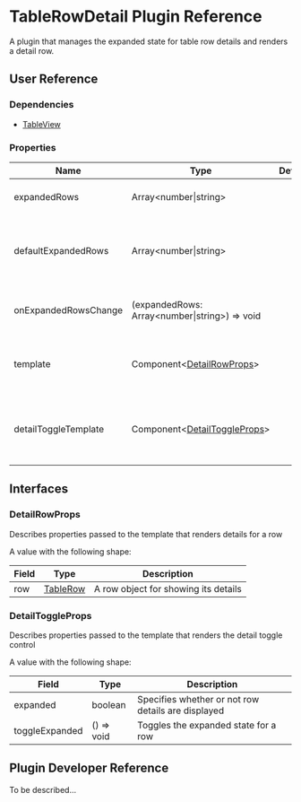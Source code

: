 # TableRowDetail Plugin Reference

A plugin that manages the expanded state for table row details and renders a detail row.

## User Reference

### Dependencies

- [TableView](table-view.md)

### Properties

Name | Type | Default | Description
-----|------|---------|------------
expandedRows | Array&lt;number&#124;string&gt; | | Specifies expanded rows
defaultExpandedRows | Array&lt;number&#124;string&gt; | | Specifies initially expanded rows for the uncontrolled mode
onExpandedRowsChange | (expandedRows: Array&lt;number&#124;string&gt;) => void | | Handles expanded row changes
template | Component&lt;[DetailRowProps](#detail-row-props)&gt; | | A component that renders details for a row
detailToggleTemplate | Component&lt;[DetailToggleProps](#detail-toggle-props)&gt; | | A component that renders the detail toggle control

## Interfaces

### <a name="detail-row-props"></a>DetailRowProps

Describes properties passed to the template that renders details for a row

A value with the following shape:

Field | Type | Description
------|------|------------
row | [TableRow](table-view.md#table-row) | A row object for showing its details

### <a name="detail-toggle-props"></a>DetailToggleProps

Describes properties passed to the template that renders the detail toggle control

A value with the following shape:

Field | Type | Description
------|------|------------
expanded | boolean | Specifies whether or not row details are displayed
toggleExpanded | () => void | Toggles the expanded state for a row

## Plugin Developer Reference

To be described...
